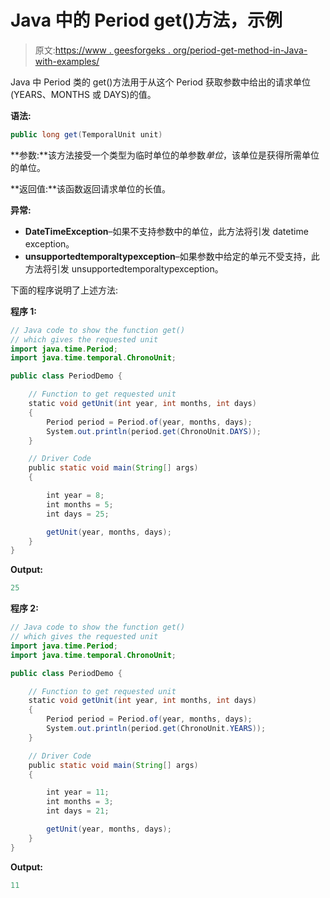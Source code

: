 # Java 中的 Period get()方法，示例

> 原文:[https://www . geesforgeks . org/period-get-method-in-Java-with-examples/](https://www.geeksforgeeks.org/period-get-method-in-java-with-examples/)

Java 中 Period 类的 get()方法用于从这个 Period 获取参数中给出的请求单位(YEARS、MONTHS 或 DAYS)的值。

**语法:**

```java
public long get(TemporalUnit unit)
```

**参数:**该方法接受一个类型为临时单位的单参数*单位*，该单位是获得所需单位的单位。

**返回值:**该函数返回请求单位的长值。

**异常:**

*   **DateTimeException**–如果不支持参数中的单位，此方法将引发 datetime exception。
*   **unsupportedtemporaltypexception**–如果参数中给定的单元不受支持，此方法将引发 unsupportedtemporaltypexception。

下面的程序说明了上述方法:

**程序 1:**

```java
// Java code to show the function get()
// which gives the requested unit
import java.time.Period;
import java.time.temporal.ChronoUnit;

public class PeriodDemo {

    // Function to get requested unit
    static void getUnit(int year, int months, int days)
    {
        Period period = Period.of(year, months, days);
        System.out.println(period.get(ChronoUnit.DAYS));
    }

    // Driver Code
    public static void main(String[] args)
    {

        int year = 8;
        int months = 5;
        int days = 25;

        getUnit(year, months, days);
    }
}
```

**Output:**

```java
25

```

**程序 2:**

```java
// Java code to show the function get()
// which gives the requested unit
import java.time.Period;
import java.time.temporal.ChronoUnit;

public class PeriodDemo {

    // Function to get requested unit
    static void getUnit(int year, int months, int days)
    {
        Period period = Period.of(year, months, days);
        System.out.println(period.get(ChronoUnit.YEARS));
    }

    // Driver Code
    public static void main(String[] args)
    {

        int year = 11;
        int months = 3;
        int days = 21;

        getUnit(year, months, days);
    }
}
```

**Output:**

```java
11

```